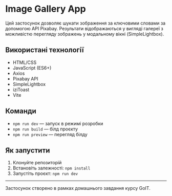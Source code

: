 # Image Gallery App

Цей застосунок дозволяє шукати зображення за ключовими словами за допомогою API
Pixabay. Результати відображаються у вигляді галереї з можливістю перегляду
зображень у модальному вікні (SimpleLightbox).

## Використані технології

- HTML/CSS
- JavaScript (ES6+)
- Axios
- Pixabay API
- SimpleLightbox
- iziToast
- Vite

## Команди

- `npm run dev` — запуск в режимі розробки
- `npm run build` — білд проєкту
- `npm run preview` — перегляд білду

## Як запустити

1. Клонуйте репозиторій
2. Встановіть залежності: `npm install`
3. Запустіть проєкт: `npm run dev`

---

Застосунок створено в рамках домашнього завдання курсу GoIT.

